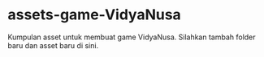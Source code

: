 # assets-game-VidyaNusa
Kumpulan asset untuk membuat game VidyaNusa. Silahkan tambah folder baru dan asset baru di sini.
